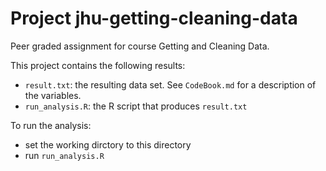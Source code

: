 # Project jhu-getting-cleaning-data

Peer graded assignment for course Getting and Cleaning Data.

This project contains the following results:
- `result.txt`: the resulting data set. See `CodeBook.md` for a description of the variables.
- `run_analysis.R`: the R script that produces `result.txt`

To run the analysis:
- set the working dirctory to this directory
- run `run_analysis.R`

